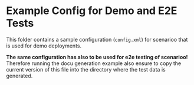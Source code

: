 # Example Config for Demo and E2E Tests

This folder contains a sample configuration (`config.xml`) for scenarioo that is used for demo deployments.

**The same configuration has also to be used for e2e testing of scenarioo!**
Therefore running the docu generation example also ensure to copy the current version of this file into the directory where the test data is generated.
